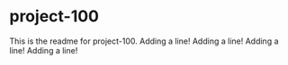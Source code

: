 # project-100

This is the readme for project-100.
Adding a line!
Adding a line!
Adding a line!
Adding a line!
